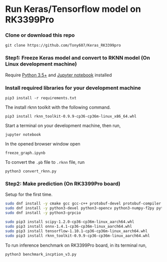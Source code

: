 # Run Keras/Tensorflow model on RK3399Pro

### Clone or download this repo
```
git clone https://github.com/Tony607/Keras_RK3399pro
```


### Step1: Freeze Keras model and convert to RKNN model (On Linux development machine)
Require [Python 3.5+](https://www.python.org/ftp/python/3.6.7/python-3.6.7.exe) and [Jupyter notebook](https://jupyter.readthedocs.io/en/latest/install.html) installed

### Install required libraries for your development machine
`pip3 install -r requirements.txt`

The install rknn toolkit with the following command.
```
pip3 install rknn_toolkit-0.9.9-cp36-cp36m-linux_x86_64.whl
```
Start a terminal on your development machine, then run,
```
jupyter notebook
```

In the opened browser window open
```
freeze_graph.ipynb
```

To convert the `.pb` file to `.rknn` file, run
```
python3 convert_rknn.py
```

### Step2: Make prediction (On RK3399Pro board)
Setup for the first time.
```bash
sudo dnf install -y cmake gcc gcc-c++ protobuf-devel protobuf-compiler lapack-devel
sudo dnf install -y python3-devel python3-opencv python3-numpy-f2py python3-h5py python3-lmdb
sudo dnf install -y python3-grpcio

sudo pip3 install scipy-1.2.0-cp36-cp36m-linux_aarch64.whl
sudo pip3 install onnx-1.4.1-cp36-cp36m-linux_aarch64.whl
sudo pip3 install tensorflow-1.10.1-cp36-cp36m-linux_aarch64.whl
sudo pip3 install rknn_toolkit-0.9.9-cp36-cp36m-linux_aarch64.whl
```


To run inference benchmark on RK3399Pro board, in its terminal run,
```
python3 benchmark_incption_v3.py
```